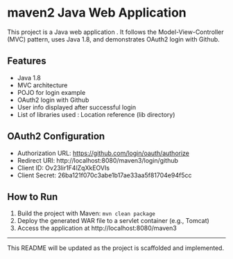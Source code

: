# maven2 Java Web Application

This project is a Java web application . It follows the Model-View-Controller (MVC) pattern, uses Java 1.8, and demonstrates OAuth2 login with Github.

## Features
- Java 1.8
- MVC architecture
- POJO for login example
- OAuth2 login with Github
- User info displayed after successful login
- List of libraries used : Location reference (lib directory)

## OAuth2 Configuration
- Authorization URL: https://github.com/login/oauth/authorize
- Redirect URI: http://localhost:8080/maven3/login/github
- Client ID: Ov23lir1F4lZqXkEOVIs
- Client Secret: 26ba121f070c3abe1b17ae33aa5f81704e94f5cc

## How to Run
1. Build the project with Maven: `mvn clean package`
2. Deploy the generated WAR file to a servlet container (e.g., Tomcat)
3. Access the application at http://localhost:8080/maven3

---

This README will be updated as the project is scaffolded and implemented.

